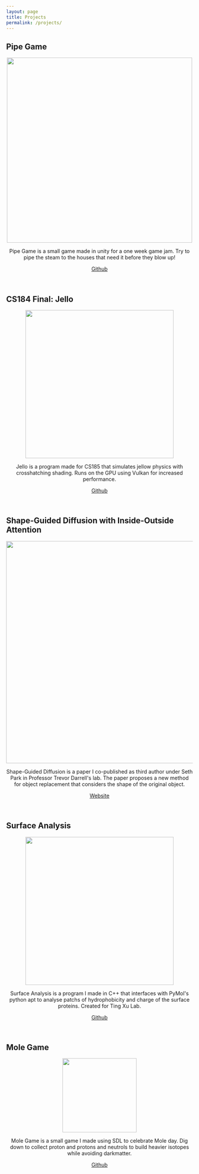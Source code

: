 ```yaml
---
layout: page
title: Projects
permalink: /projects/
---
```


<p align=middle>
  <h2>Pipe Game</h2>
</p>
<p align=middle>
  <img src="../pipegame.png" width=500>
</p>
<p align=middle>
Pipe Game is a small game made in unity for a one week game jam. Try to pipe the steam to the houses that need it before they blow up!
</p>
<p align=middle>
<a href="https://github.com/Clayton-Toste/PipeGame">Github</a>
</p>

<br>
<p align=middle>
  <h2>CS184 Final: Jello</h2>
</p>
<p align=middle>
  <img src="../jello.gif" width=400>
</p>
<p align=middle>
Jello is a program made for CS185 that simulates jellow physics with crosshatching shading. Runs on the GPU using Vulkan for increased performance.
</p>
<p align=middle>
<a href="https://github.com/Clayton-Toste/CS184-final-jello/tree/master">Github</a>
</p>

<br>
<p align=middle>
  <h2>Shape-Guided Diffusion with Inside-Outside Attention</h2>
</p>
<p align=middle>
  <img src="../SGD.png" width=600>
</p>
<p align=middle>
Shape-Guided Diffusion is a paper I co-published as third author under Seth Park in Professor Trevor Darrell's lab. The paper proposes a new method for object replacement that considers the shape of the original object.
</p>
<p align=middle>
<a href="https://shape-guided-diffusion.github.io/">Website</a>
</p>

<br>
<p align=middle>
  <h2>Surface Analysis</h2>
</p>
<p align=middle>
  <img src="../SA.png" width=400>
</p>
<p align=middle>
Surface Analysis is a program I made in C++ that interfaces with PyMol's python apt to analyse patchs of hydrophobicity and charge of the surface proteins. Created for Ting Xu Lab.
</p>
<p align=middle>
<a href="https://github.com/Clayton-Toste/Surface-Anaysis/tree/master">Github</a>
</p>

<br>
<p align=middle>
  <h2>Mole Game</h2>
</p>
<p align=middle>
  <img src="../molegame.png" width=200>
</p>
<p align=middle>
Mole Game is a small game I made using SDL to celebrate Mole day. Dig down to collect proton and protons and neutrols to build heavier isotopes while avoiding darkmatter.
</p>
<p align=middle>
<a href="https://github.com/Clayton-Toste/Mole/tree/master">Github</a>
</p>

